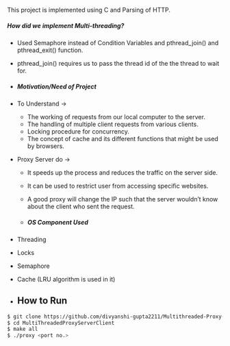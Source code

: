This project is implemented using C and Parsing of HTTP.

##### How did we implement Multi-threading?
- Used Semaphore instead of Condition Variables and pthread_join() and pthread_exit() function. 
- pthread_join() requires us to pass the thread id of the the thread to wait for.

- ##### Motivation/Need of Project
- To Understand → 
  - The working of requests from our local computer to the server.
  - The handling of multiple client requests from various clients.
  - Locking procedure for concurrency.
  - The concept of cache and its different functions that might be used by browsers.
- Proxy Server do → 
  - It speeds up the process and reduces the traffic on the server side.
  - It can be used to restrict user from accessing specific websites.
  - A good proxy will change the IP such that the server wouldn’t know about the client who sent the request.
 
  - ##### OS Component Used ​
- Threading
- Locks 
- Semaphore
- Cache (LRU algorithm is used in it)

- ## How to Run

```bash
$ git clone https://github.com/divyanshi-gupta2211/Multithreaded-Proxy-Web-Server.git
$ cd MultiThreadedProxyServerClient
$ make all
$ ./proxy <port no.>
